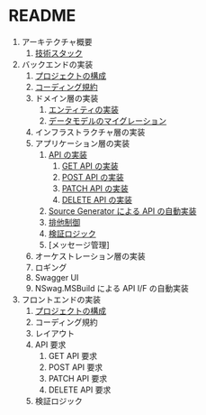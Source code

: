 # README

1. アーキテクチャ概要
   1. [技術スタック](docs/Architecture/TechnologyStack.md)
2. バックエンドの実装
   1. [プロジェクトの構成](docs/Backend/ProjectStructure.md)
   2. [コーディング規約](docs/Backend/CodingRule.md)
   3. ドメイン層の実装
      1. [エンティティの実装](docs/Backend/Domain/ImplementEntity.md)
      2. [データモデルのマイグレーション](docs/Backend/Domain/Migration.md)
   4. インフラストラクチャ層の実装
   5. アプリケーション層の実装
      1. [API の実装](docs/Backend/Application/ImplementApi.md)
         1. [GET API の実装](docs/Backend/Application/ImplementGetApi.md)
         2. [POST API の実装](docs/Backend/Application/ImplementPostApi.md)
         3. [PATCH API の実装](docs/Backend/Application/ImplementPatchApi.md)
         4. [DELETE API の実装](docs/Backend/Application/ImplementDeleteApi.md)
      2. [Source Generator による API の自動実装](docs/Backend/Application/ImplementSourceGenerator.md)
      3. [排他制御](docs/Backend/Application/ConcurrencyToken.md)
      4. [検証ロジック](docs/Backend/Application/Validation.md)
      5. [メッセージ管理]
   6. オーケストレーション層の実装
   7. ロギング
   8. Swagger UI
   9. NSwag.MSBuild による API I/F の自動実装
3. フロントエンドの実装
   1. [プロジェクトの構成](docs/Frontend/ProjectStructure.md)
   2. コーディング規約
   3. レイアウト
   4. API 要求
      1. GET API 要求
      2. POST API 要求
      3. PATCH API 要求
      4. DELETE API 要求
   5. 検証ロジック
